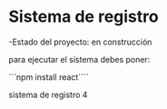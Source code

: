 <h1>Sistema de registro</h1>

-Estado del proyecto: en construcción

para ejecutar el sistema debes poner:

```npm install react````

sistema de registro 4
